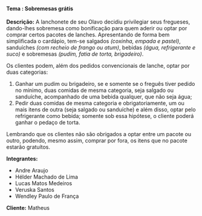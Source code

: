 #### Tema : Sobremesas grátis
**Descrição:**  A lanchonete de seu Olavo decidiu privilegiar seus fregueses, dando-lhes sobremesa como bonificação para quem aderir ou optar por comprar certos pacotes de lanches. Apresentando de forma bem simplificada o cardápio, tem-se salgados *(coxinha, empada e pastel)*, sanduíches *(com recheio de frango ou atum)*, bebidas *(água, refrigerante e suco)* e sobremesas *(pudim, fatia de torta, brigadeiro)*. 

  Os clientes podem, além dos pedidos convencionais de lanche, optar por duas categorias: 
  1. Ganhar um pudim ou brigadeiro, se e somente se o freguês tiver pedido no mínimo, duas comidas de mesma categoria, seja salgado ou sanduíche, acompanhado de uma bebida qualquer, que não seja água; 
  2. Pedir duas comidas de mesma categoria e obrigatoriamente, um ou mais itens de outra (seja salgado ou sanduíche) e além disso, optar pelo refrigerante como bebida; somente sob essa hipótese, o cliente poderá ganhar o pedaço de torta. 
  
Lembrando que os clientes não são obrigados a optar entre um pacote ou outro, podendo, mesmo assim, comprar por fora, os itens que no pacote estarão gratuítos.

**Integrantes:** 
  * Andre Araujo
  * Hélder Machado de Lima
  * Lucas Matos Medeiros 
  * Veruska Santos 
  * Wendley Paulo de França

**Cliente:** Matheus
